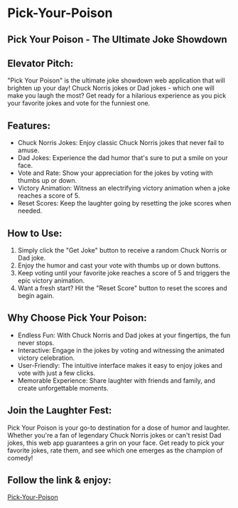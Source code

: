 # Pick-Your-Poison

## Pick Your Poison - The Ultimate Joke Showdown

## Elevator Pitch:
"Pick Your Poison" is the ultimate joke showdown web application that will brighten up your day! Chuck Norris jokes or Dad jokes - which one will make you laugh the most? Get ready for a hilarious experience as you pick your favorite jokes and vote for the funniest one.

## Features:

- Chuck Norris Jokes: Enjoy classic Chuck Norris jokes that never fail to amuse.
- Dad Jokes: Experience the dad humor that's sure to put a smile on your face.
- Vote and Rate: Show your appreciation for the jokes by voting with thumbs up or down.
- Victory Animation: Witness an electrifying victory animation when a joke reaches a score of 5.
- Reset Scores: Keep the laughter going by resetting the joke scores when needed.

## How to Use:

1. Simply click the "Get Joke" button to receive a random Chuck Norris or Dad joke.
2. Enjoy the humor and cast your vote with thumbs up or down buttons.
3. Keep voting until your favorite joke reaches a score of 5 and triggers the epic victory animation.
4. Want a fresh start? Hit the "Reset Score" button to reset the scores and begin again.

## Why Choose Pick Your Poison:

- Endless Fun: With Chuck Norris and Dad jokes at your fingertips, the fun never stops.
- Interactive: Engage in the jokes by voting and witnessing the animated victory celebration.
- User-Friendly: The intuitive interface makes it easy to enjoy jokes and vote with just a few clicks.
- Memorable Experience: Share laughter with friends and family, and create unforgettable moments.

## Join the Laughter Fest:
Pick Your Poison is your go-to destination for a dose of humor and laughter. Whether you're a fan of legendary Chuck Norris jokes or can't resist Dad jokes, this web app guarantees a grin on your face. Get ready to pick your favorite jokes, rate them, and see which one emerges as the champion of comedy!

## Follow the link & enjoy:
[Pick-Your-Poison](https://gregfjr.github.io/Pick-Your-Poison/)